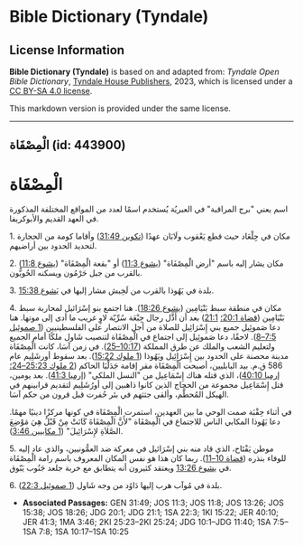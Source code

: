# Bible Dictionary (Tyndale)

## License Information

**Bible Dictionary (Tyndale)** is based on and adapted from: _Tyndale Open Bible Dictionary_, [Tyndale House Publishers](https://tyndaleopenresources.com/), 2023, which is licensed under a [CC BY-SA 4.0 license](https://creativecommons.org/licenses/by-sa/4.0/legalcode.en).

This markdown version is provided under the same license.



--------------------------------

## الْمِصْفَاة (id: 443900)

الْمِصْفَاة
===========

اسم يعني "برج المراقبة" في العبريُة يُستخدم اسمًا لعدد من المواقع المختلفة المذكورة في العهد القديم والأبوكريفا.

1\. مكان في جِلْعَاد حيث قطع يَعْقوب ولَابَان عهدًا ([تكوين 31:49](https://ref.ly/Gen31:49)) وأقاما كومة من الحجارة لتحديد الحدود بين أراضيهم.

2\. مكان يشار إليه باسم "أرض الْمِصْفَاة" ([يشوع 11:3](https://ref.ly/Josh11:3)) أو "بقعة الْمِصْفَاة" ([يشوع 11:8](https://ref.ly/Josh11:8)) بالقرب من جبل حَرْمُون ويسكنه الحُويُّون.

3\. بلدة في يَهُوذا بالقرب من لَخِيش مشار إليها في [يَشوع 15:38](https://ref.ly/Josh15:38).

4\. مكان في منطقة سبط بَنْيَامِين ([يشوع 18:26](https://ref.ly/Josh18:26)). هنا اجتمع بنو إسْرَائيل لمحاربة سبط بَنْيَامِين ([قضاة 20:1؛](https://ref.ly/Judg20:1) [21:1](https://ref.ly/Judg21:1)) بعد أن أذَّل رجال جِبْعَة سُرِّيّة لاوٍ غريب ما أدى إلى موتها. هنا دعا صَموئِيل جميع بني إِسْرَائِيل للصلاة من أجل الانتصار على الفلسطينيين ([1 صموئيل 7:5–8](https://ref.ly/1Sam7:5-1Sam7:8)). لاحقًا، دعا صَموئِيل إلى اجتماع في الْمِصْفَاة لتنصيب شَاول ملكًا أمام الجميع ولتعليم الشعب والملك عن طرق المملكة ([10:17–25](https://ref.ly/1Sam10:17-1Sam10:25)). في زمن آسَا، كانت الْمِصْفَاة مدينة محصنة على الحدود بين إِسْرَائِيل ويَهُوذا ([1 ملوك 15:22](https://ref.ly/1Kgs15:22)). بعد سقوط أورشَلِيم عام 586 ق.م. بيد البابليين، أصبحت الْمِصْفَاة مقر إقامة جَدَلْيَا الحاكم ([2 ملوك 25:23–24؛](https://ref.ly/2Kgs25:23-2Kgs25:24) [إرميا 40:10](https://ref.ly/Jer40:10))، الذي قتله هناك إِسْمَاعِيل من "النسل الملكي" ([إرميا 41:3](https://ref.ly/Jer41:3)). بعد يومين، قتل إِسْمَاعِيل مجموعة من الحجاج الذين كانوا ذاهبين إلى أورُشَلِيم لتقديم قرابينهم في الهيكل المُحطَّم، وألقى جثثهم في بئر حُفرت قبل قرون من حكم آسَا.

في أثناء حِقْبَة صمت الوحي ما بين العهدين، استمرت الْمِصْفَاة في كونها مركزًا دينيًا مهمًا. دعا يَهُوذا المكابي الناس للاجتماع في الْمِصْفَاة "لأَنَّ الْمِصْفَاةَ كَانَتْ مِنْ قَبْلُ هِيَ مَوْضِعَ الصَّلاَةِ لإِسْرَائِيلَ" ([1 مكابيين 3:46](https://ref.ly/1Macc3:46)).

5\. موطن يَفْتَاح، الذي قاد منه بني إسْرَائيل في معركة ضد العمُّونيين، والذي عاد إليه للوفاء بنذره ([قضاة 10–11](https://ref.ly/Judg10:1-Judg11:40)). ربما كان هذا هو نفس المكان المعروف باسم رامة الْمِصْفَاة في [يشوع 13:26](https://ref.ly/Josh13:26) ويعتقد كثيرون أنه يتطابق مع خربة جلعد جَنُوب يَبّوق.

6\. بلدة في مُوآب هرب إليها دَاوُد من وجه شَاول ([1 صموئيل 22:3](https://ref.ly/1Sam22:3)).

* **Associated Passages:** GEN 31:49; JOS 11:3; JOS 11:8; JOS 13:26; JOS 15:38; JOS 18:26; JDG 20:1; JDG 21:1; 1SA 22:3; 1KI 15:22; JER 40:10; JER 41:3; 1MA 3:46; 2KI 25:23–2KI 25:24; JDG 10:1–JDG 11:40; 1SA 7:5–1SA 7:8; 1SA 10:17–1SA 10:25

